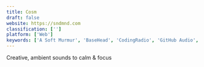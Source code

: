 ```yaml
---
title: Cosm
draft: false 
website: https://sndmnd.com
classification: ['']
platform: ['Web']
keywords: ['A Soft Murmur', 'BaseHead', 'CodingRadio', 'GitHub Audio', 'Library Monkey', 'NatureVirt', 'Noiseblend', 'Noize.ml', 'Noizio', 'PlansMatter', 'Rainy Mood', 'Relaxing Soundscape', 'Ruya', 'Silenz', 'Sononym', 'Soundly', 'Spaces.FM Beta', 'White Noise']
---
```

Creative, ambient sounds to calm & focus